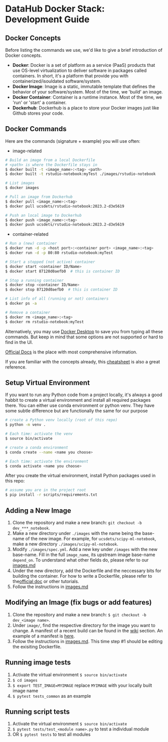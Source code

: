 # DataHub Docker Stack: Development Guide

## Docker Concepts

Before listing the commands we use, we'd like to give a brief introduction of Docker concepts.

- **Docker**: Docker is a set of platform as a service (PaaS) products that use OS-level virtualization to deliver software in packages called containers. In short, it's a platform that provide you with containerized/isouldated software/system.
- **Docker Image**: Image is a static, immutable template that defines the behavior of your software/system. Most of the time, we 'build' an image.
- **Docker Container**: Container is a runtime instance. Most of the time, we 'run' or 'start' a container.
- **Dockerhub**: Dockerhub is a place to store your Docker images just like Github stores your code.

## Docker Commands

Here are the commands (signature + example) you will use often:

- image-related

```bash
# Build an image from a local Dockerfile
# <path> is where the Dockerfile stays in
$ docker built -t <image_name>:<tag> <path>
$ docker built -t rstudio-notebook:myTest ./images/rstudio-notebook

# List images
$ docker images

# Pull an image from Dockerhub
$ docker pull <image_name>:<tag>
$ docker pull ucsdets/rstudio-notebook:2023.2-d3e5619

# Push an local image to Dockerhub
$ docker push <image_name>:<tag>
$ docker push ucsdets/rstudio-notebook:2023.2-d3e5619
```

- container-related

```bash
# Run a (new) container
$ docker run -d -p <host port>:<container port> <image_name>:<tag>
$ docker run -d -p 80:80 rstudio-notebook:myTest

# Start a stopped (not active) container
$ docker start <container ID/Name>
$ docker start 87120d0aefb0  # this is container ID

# Stop a running container
$ docker stop <container ID/Name>
$ docker stop 87120d0aefb0  # this is container ID

# List info of all (running or not) containers
$ docker ps -a

# Remove a container
$ docker rm <image_name>:<tag>
$ docker rm rstudio-notebook:myTest
```

Alternatively, you may use [Docker Desktop](https://www.docker.com/products/docker-desktop/) to save you from typing all these commands. But keep in mind that some options are not supported or hard to find in the UI.

[Official Docs](https://docs.docker.com/engine/reference/run/) is the place with most comprehensive information.

If you are familiar with the concepts already, this [cheatsheet](https://dockerlabs.collabnix.com/docker/cheatsheet/) is also a great reference.

## Setup Virtual Environment

If you want to run any Python code from a project locally, it's always a good habbit to create a virtual environment and install all required packages there. You can either use conda environment or python venv. They have some subtle difference but are functionally the same for our purpose

```bash
# create a Python venv locally (root of this repo)
$ python -m venv .

# Each time: activate the venv
$ source bin/activate
```

```bash
# create a conda environment
$ conda create --name <name you choose>

# Each time: activate the environment
$ conda activate <name you choose>
```

After you create the virtual environment, install Python packages used in this repo:

```bash
# assume you are in the project root
$ pip install -r scripts/requirements.txt
```

## Adding a New Image

1. Clone the repository and make a new branch: `git checkout -b dev_***_notebook`.
2. Make a new directory under `./images` with the name being the base-name of the new image. For example, for `ucsdets/scipy-ml-notebook`, make a new directory `./images/scipy-ml-notebook`.
3. Modify `./images/spec.yml`. Add a new key under `/images` with the new base-name. Fill in the full `image_name`, its upstream image base-name `depend_on`. To understand what other fields do, please refer to our [images.md](/Documentations/images.md#L20)
4. Under the new directory, add the Dockerfile and the neccessary bits for building the container. For how to write a Dockerfile, please refer to the[official doc](https://docs.docker.com/engine/reference/builder/) or other tutorials.
5. Follow the instructions in [images.md](/Documentations/images.md#recommened-steps-to-follow)

## Modifying an Image (fix bugs or add features)

1. Clone the repository and make a new branch: `$ git checkout -b dev_<image name>`.
2. Under `image/`, find the respective directory for the image you want to change. A manifest of a recent build can be found in the [wiki](https://github.com/ucsd-ets/datahub-docker-stack/wiki) section. An example of a manifest is [here](https://github.com/ucsd-ets/datahub-docker-stack/wiki/ucsdets-datahub-base-notebook-2021.2-ec12f6b).
3. Follow the instructions in [images.md](/Documentations/images.md#recommened-steps-to-follow). This time step #1 should be editing the exisiting Dockerfile.

## Running image tests

1. Activate the virtual environment `$ source bin/activate`
2. `$ cd images`
3. `$ export TEST_IMAGE=MYIMAGE` replace `MYIMAGE` with your locally built image name
4. `$ pytest tests_common` as an example

## Running script tests

1. Activate the virtual environment `$ source bin/activate`
2. `$ pytest tests/test_<module name>.py` to test a individual module
3. OR `$ pytest tests` to test all modules
